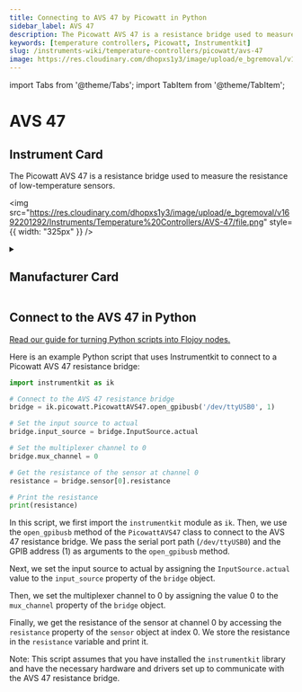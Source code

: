 ```yaml
---
title: Connecting to AVS 47 by Picowatt in Python
sidebar_label: AVS 47
description: The Picowatt AVS 47 is a resistance bridge used to measure the resistance of low-temperature sensors.
keywords: [temperature controllers, Picowatt, Instrumentkit]
slug: /instruments-wiki/temperature-controllers/picowatt/avs-47
image: https://res.cloudinary.com/dhopxs1y3/image/upload/e_bgremoval/v1692201292/Instruments/Temperature%20Controllers/AVS-47/file.png
---
```


import Tabs from '@theme/Tabs';
import TabItem from '@theme/TabItem';

# AVS 47

## Instrument Card

<div className="flex">

<div>

The Picowatt AVS 47 is a resistance bridge used to measure the resistance of low-temperature sensors.

</div>

<img src="https://res.cloudinary.com/dhopxs1y3/image/upload/e_bgremoval/v1692201292/Instruments/Temperature%20Controllers/AVS-47/file.png" style={{ width: "325px" }} />

</div>

<details>
<summary><h2>Manufacturer Card</h2></summary>

<img src="https://res.cloudinary.com/dhopxs1y3/image/upload/v1692125957/Instruments/Vendor%20Logos/Picowatt.png" style={{ width: "100%", objectFit: "cover" }} />

RV-Elektroniikka Oy PICOWATT is specialized in manufacturing instruments for thermometry at ultralow temperatures. Founded in February 1978, we have gathered 45 years of experience in designing and manufacturing low-noise precision. <a href="https://www.picowatt.fi/index1.html">Website</a>.

<ul>
  <li>Headquarters: Finland</li>
  <li>Yearly Revenue (millions, USD): 5.0</li>
</ul>
</details>

## Connect to the AVS 47 in Python

[Read our guide for turning Python scripts into Flojoy nodes.](https://docs.flojoy.ai/custom-nodes/creating-custom-node/)


<Tabs>
<TabItem value="Instrumentkit" label="Instrumentkit">

Here is an example Python script that uses Instrumentkit to connect to a Picowatt AVS 47 resistance bridge:

```python
import instrumentkit as ik

# Connect to the AVS 47 resistance bridge
bridge = ik.picowatt.PicowattAVS47.open_gpibusb('/dev/ttyUSB0', 1)

# Set the input source to actual
bridge.input_source = bridge.InputSource.actual

# Set the multiplexer channel to 0
bridge.mux_channel = 0

# Get the resistance of the sensor at channel 0
resistance = bridge.sensor[0].resistance

# Print the resistance
print(resistance)
```

In this script, we first import the `instrumentkit` module as `ik`. Then, we use the `open_gpibusb` method of the `PicowattAVS47` class to connect to the AVS 47 resistance bridge. We pass the serial port path (`/dev/ttyUSB0`) and the GPIB address (1) as arguments to the `open_gpibusb` method.

Next, we set the input source to actual by assigning the `InputSource.actual` value to the `input_source` property of the `bridge` object.

Then, we set the multiplexer channel to 0 by assigning the value 0 to the `mux_channel` property of the `bridge` object.

Finally, we get the resistance of the sensor at channel 0 by accessing the `resistance` property of the `sensor` object at index 0. We store the resistance in the `resistance` variable and print it.

Note: This script assumes that you have installed the `instrumentkit` library and have the necessary hardware and drivers set up to communicate with the AVS 47 resistance bridge.

</TabItem>
</Tabs>